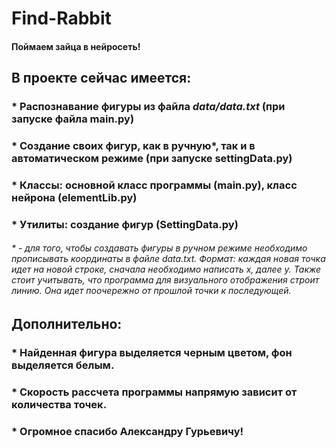 # Find-Rabbit
#### Поймаем зайца в нейросеть!

## В проекте сейчас имеется:
### * Распознавание фигуры из файла _data/data.txt_ (при запуске файла main.py)
### * Создание своих фигур, как в ручную*, так и в автоматическом режиме (при запуске settingData.py)
### * Классы: основной класс программы (main.py), класс нейрона (elementLib.py)
### * Утилиты: создание фигур (SettingData.py)
 ###### * - для того, чтобы создавать фигуры в ручном режиме необходимо прописывать координаты в файле _data.txt_. Формат: каждая новая точка идет на новой строке, сначала необходимо написать x, далее y. Также стоит учитывать, что программа для визуального отображения строит линию. Она идет поочережно от прошлой точки к последующей.

## Дополнительно:
### * Найденная фигура выделяется черным цветом, фон выделяется белым.
### * Скорость рассчета программы напрямую зависит от количества точек.
### * Огромное спасибо Александру Гурьевичу! 
